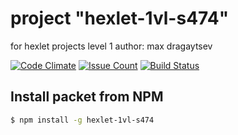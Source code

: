 
# project "hexlet-1vl-s474"
for hexlet projects level 1
author: max dragaytsev


[![Code Climate](https://codeclimate.com/github/dmax1447/project-lvl1-s474/badges/gpa.svg)](https://codeclimate.com/github/hexlet-boilerplates/javascript-package)
[![Issue Count](https://codeclimate.com/github/dmax1447/project-lvl1-s474/badges/issue_count.svg)](https://codeclimate.com/github/hexlet-boilerplates/javascript-package)
[![Build Status](https://travis-ci.org/dmax1447/project-lvl1-s474.svg?branch=master)](https://travis-ci.org/dmax1447/project-lvl1-s474)

## Install packet from NPM
```sh
$ npm install -g hexlet-1vl-s474
```
